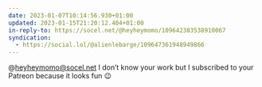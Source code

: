 ```yaml
---
date: 2023-01-07T10:14:56.930+01:00
updated: 2023-01-15T21:20:12.404+01:00
in-reply-to: https://socel.net/@heyheymomo/109642383538910067
syndication:
  - https://social.lol/@alienlebarge/109647361948949866
---
```

@heyheymomo@socel.net I don’t know your work but I subscribed to your Patreon because it looks fun 😉
